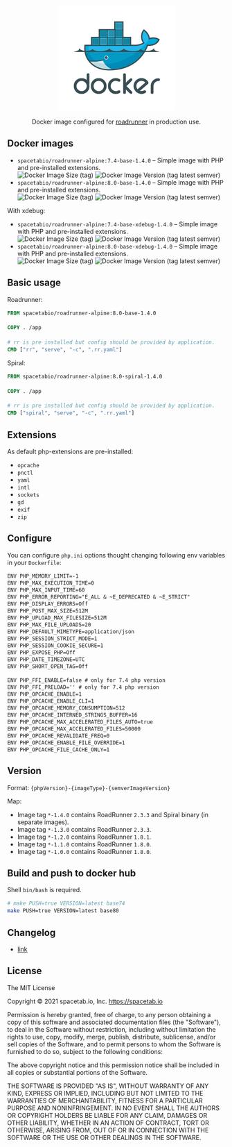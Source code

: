 <p align="center">
    <img src="https://raw.githubusercontent.com/docker-library/docs/c350af05d3fac7b5c3f6327ac82fe4d990d8729c/docker/logo.png" alt="Docker">
</p>

<p align="center">
Docker image configured for <a href="https://roadrunner.dev/">roadrunner</a> in production use.
</p> 

## Docker images

* `spacetabio/roadrunner-alpine:7.4-base-1.4.0` – Simple image with PHP and pre-installed extensions. <br>
![Docker Image Size (tag)](https://img.shields.io/docker/image-size/spacetabio/roadrunner-alpine/7.4-base-1.4.0?style=flat-square)
![Docker Image Version (tag latest semver)](https://img.shields.io/docker/v/spacetabio/roadrunner-alpine/7.4-base-1.4.0?style=flat-square)
* `spacetabio/roadrunner-alpine:8.0-base-1.4.0` – Simple image with PHP and pre-installed extensions. <br>
![Docker Image Size (tag)](https://img.shields.io/docker/image-size/spacetabio/roadrunner-alpine/8.0-base-1.4.0?style=flat-square)
![Docker Image Version (tag latest semver)](https://img.shields.io/docker/v/spacetabio/roadrunner-alpine/8.0-base-1.4.0?style=flat-square)

With xdebug:

* `spacetabio/roadrunner-alpine:7.4-base-xdebug-1.4.0` – Simple image with PHP and pre-installed extensions. <br>
![Docker Image Size (tag)](https://img.shields.io/docker/image-size/spacetabio/roadrunner-alpine/7.4-base-1.4.0?style=flat-square)
![Docker Image Version (tag latest semver)](https://img.shields.io/docker/v/spacetabio/roadrunner-alpine/7.4-base-xdebug-1.4.0?style=flat-square)
* `spacetabio/roadrunner-alpine:8.0-base-xdebug-1.4.0` – Simple image with PHP and pre-installed extensions. <br>
![Docker Image Size (tag)](https://img.shields.io/docker/image-size/spacetabio/roadrunner-alpine/8.0-base-1.4.0?style=flat-square)
![Docker Image Version (tag latest semver)](https://img.shields.io/docker/v/spacetabio/roadrunner-alpine/8.0-base-xdebug-1.4.0?style=flat-square)

## Basic usage

Roadrunner:

```Dockerfile
FROM spacetabio/roadrunner-alpine:8.0-base-1.4.0

COPY . /app

# rr is pre installed but config should be provided by application. 
CMD ["rr", "serve", "-c", ".rr.yaml"]
```

Spiral:

```Dockerfile
FROM spacetabio/roadrunner-alpine:8.0-spiral-1.4.0

COPY . /app

# rr is pre installed but config should be provided by application. 
CMD ["spiral", "serve", "-c", ".rr.yaml"]
```

## Extensions

As default php-extensions are pre-installed:

 * `opcache`
 * `pnctl`
 * `yaml`
 * `intl`
 * `sockets`
 * `gd`
 * `exif`
 * `zip`

## Configure

You can configure `php.ini` options thought changing following env variables in your `Dockerfile`:
 
```text
ENV PHP_MEMORY_LIMIT=-1
ENV PHP_MAX_EXECUTION_TIME=0
ENV PHP_MAX_INPUT_TIME=60
ENV PHP_ERROR_REPORTING="E_ALL & ~E_DEPRECATED & ~E_STRICT"
ENV PHP_DISPLAY_ERRORS=Off
ENV PHP_POST_MAX_SIZE=512M
ENV PHP_UPLOAD_MAX_FILESIZE=512M
ENV PHP_MAX_FILE_UPLOADS=20
ENV PHP_DEFAULT_MIMETYPE=application/json
ENV PHP_SESSION_STRICT_MODE=1
ENV PHP_SESSION_COOKIE_SECURE=1
ENV PHP_EXPOSE_PHP=Off
ENV PHP_DATE_TIMEZONE=UTC
ENV PHP_SHORT_OPEN_TAG=Off

ENV PHP_FFI_ENABLE=false # only for 7.4 php version
ENV PHP_FFI_PRELOAD='' # only for 7.4 php version
ENV PHP_OPCACHE_ENABLE=1
ENV PHP_OPCACHE_ENABLE_CLI=1
ENV PHP_OPCACHE_MEMORY_CONSUMPTION=512
ENV PHP_OPCACHE_INTERNED_STRINGS_BUFFER=16
ENV PHP_OPCACHE_MAX_ACCELERATED_FILES_AUTO=true
ENV PHP_OPCACHE_MAX_ACCELERATED_FILES=50000
ENV PHP_OPCACHE_REVALIDATE_FREQ=0
ENV PHP_OPCACHE_ENABLE_FILE_OVERRIDE=1
ENV PHP_OPCACHE_FILE_CACHE_ONLY=1
```

## Version

Format: `{phpVersion}-{imageType}-{semverImageVersion}`

Map:
 - Image tag `*-1.4.0` contains RoadRunner `2.3.3` and Spiral binary (in separate images).
 - Image tag `*-1.3.0` contains RoadRunner `2.3.3`.
 - Image tag `*-1.2.0` contains RoadRunner `1.8.1`. 
 - Image tag `*-1.1.0` contains RoadRunner `1.8.0`.
 - Image tag `*-1.0.0` contains RoadRunner `1.8.0`. 

## Build and push to docker hub

Shell `bin/bash` is required.

```bash
# make PUSH=true VERSION=latest base74
make PUSH=true VERSION=latest base80
```

## Changelog

* [link](CHANGELOG.md)

## License

The MIT License

Copyright © 2021 spacetab.io, Inc. https://spacetab.io

Permission is hereby granted, free of charge, to any person obtaining a copy
of this software and associated documentation files (the "Software"), to deal
in the Software without restriction, including without limitation the rights
to use, copy, modify, merge, publish, distribute, sublicense, and/or sell
copies of the Software, and to permit persons to whom the Software is
furnished to do so, subject to the following conditions:

The above copyright notice and this permission notice shall be included in
all copies or substantial portions of the Software.

THE SOFTWARE IS PROVIDED "AS IS", WITHOUT WARRANTY OF ANY KIND, EXPRESS OR
IMPLIED, INCLUDING BUT NOT LIMITED TO THE WARRANTIES OF MERCHANTABILITY,
FITNESS FOR A PARTICULAR PURPOSE AND NONINFRINGEMENT. IN NO EVENT SHALL THE
AUTHORS OR COPYRIGHT HOLDERS BE LIABLE FOR ANY CLAIM, DAMAGES OR OTHER
LIABILITY, WHETHER IN AN ACTION OF CONTRACT, TORT OR OTHERWISE, ARISING FROM,
OUT OF OR IN CONNECTION WITH THE SOFTWARE OR THE USE OR OTHER DEALINGS IN
THE SOFTWARE.

